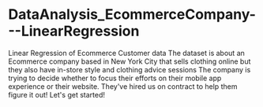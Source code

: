 # DataAnalysis_EcommerceCompany---LinearRegression
Linear Regression of Ecommerce Customer data
The dataset is about an Ecommerce company based in New York City that sells clothing online but they also have in-store style and clothing advice sessions
The company is trying to decide whether to focus their efforts on their mobile app experience or their website. They've hired us on contract to help them figure it out! Let's get started!
